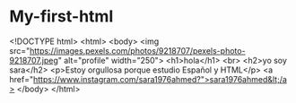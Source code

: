 # My-first-html
&lt;!DOCTYPE html> &lt;html>   &lt;body>   &lt;img src="https://images.pexels.com/photos/9218707/pexels-photo-9218707.jpeg"           alt="profile"           width="250">        &lt;h1>hola&lt;/h1>   &lt;br>  &lt;h2>yo soy sara&lt;/h2>     &lt;p>Estoy orgullosa porque estudio Español y HTML&lt;/p> &lt;a href="https://www.instagram.com/sara1976ahmed?">sara1976ahmed&lt;/a> &lt;/body> &lt;/html>

